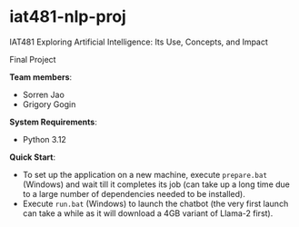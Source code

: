 # iat481-nlp-proj
IAT481 Exploring Artificial Intelligence: Its Use, Concepts, and Impact

Final Project

**Team members**:

- Sorren Jao
- Grigory Gogin


**System Requirements**:
- Python 3.12


**Quick Start**:
- To set up the application on a new machine, execute `prepare.bat` (Windows) and wait till it completes its job (can take up a long time due to a large number of dependencies needed to be installed).
- Execute `run.bat` (Windows) to launch the chatbot (the very first launch can take a while as it will download a 4GB variant of Llama-2 first).
